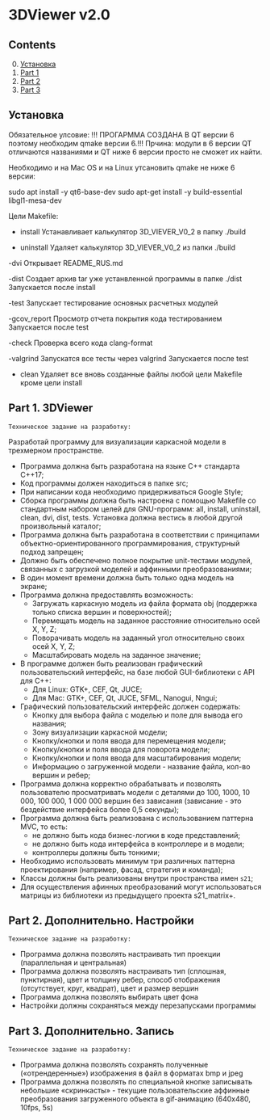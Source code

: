 # 3DViewer v2.0

## Contents

0. [Установка](#Установка)
1. [Part 1](#part-1-3dviewer) 
2. [Part 2](#part-2-дополнительно-настройки) 
3. [Part 3](#part-3-дополнительно-запись)     


## Установка

Обязательное улсовие:
!!! ПРОГАРММА СОЗДАНА В QT версии 6 поэтому необходим qmake версии 6.!!!
Прчина: модули в 6 версии QT отличаются названиями и QT ниже 6 версии просто не сможет их найти.

Необходимо и на Mac OS и на Linux утсановить qmake не ниже 6 версии:

sudo apt install -y qt6-base-dev
sudo apt-get install -y build-essential libgl1-mesa-dev

Цели Makefile:

- install
Устанавливает калькулятор 3D_VIEVER_V0_2 в папку ./build


- uninstall 
Удаляет калькулятор 3D_VIEVER_V0_2 из папки ./build
 
-dvi
Открывает README_RUS.md

-dist
Создает архив tar уже устанвленной программы в папке ./dist
Запускается после install

-test
Запускает тестирование основных расчетных модулей 

-gcov_report
Просмотр отчета покрытия кода тестированием
Запускается после test

-check
Проверка всего кода clang-format

-valgrind
 Запускатся все тесты через valgrind
 Запускается после test
 
- clean
Удаляет все вновь созданные файлы любой цели Makefile кроме цели install


## Part 1. 3DViewer

    Техническое задание на разработку:

Разработай программу для визуализации каркасной модели в трехмерном пространстве.

- Программа должна быть разработана на языке C++ стандарта C++17;
- Код программы должен находиться в папке src;
- При написании кода необходимо придерживаться Google Style;
- Сборка программы должна быть настроена с помощью Makefile со стандартным набором целей для GNU-программ: all, install, uninstall, clean, dvi, dist, tests. Установка должна вестись в любой другой произвольный каталог;
- Программа должна быть разработана в соответствии с принципами объектно-ориентированного программирования, структурный подход запрещен;
- Должно быть обеспечено полное покрытие unit-тестами модулей, связанных с загрузкой моделей и аффинными преобразованиями;
- В один момент времени должна быть только одна модель на экране;
- Программа должна предоставлять возможность:
    - Загружать каркасную модель из файла формата obj (поддержка только списка вершин и поверхностей);
    - Перемещать модель на заданное расстояние относительно осей X, Y, Z;
    - Поворачивать модель на заданный угол относительно своих осей X, Y, Z;
    - Масштабировать модель на заданное значение;
- В программе должен быть реализован графический пользовательский интерфейс, на базе любой GUI-библиотеки с API для C++:
  * Для Linux: GTK+, CEF, Qt, JUCE;
  * Для Mac: GTK+, CEF, Qt, JUCE, SFML, Nanogui, Nngui;
- Графический пользовательский интерфейс должен содержать:
    - Кнопку для выбора файла с моделью и поле для вывода его названия;
    - Зону визуализации каркасной модели;
    - Кнопку/кнопки и поля ввода для перемещения модели;
    - Кнопку/кнопки и поля ввода для поворота модели;
    - Кнопку/кнопки и поля ввода для масштабирования модели; 
    - Информацию о загруженной модели - название файла, кол-во вершин и ребер;
- Программа должна корректно обрабатывать и позволять пользователю просматривать модели с деталями до 100, 1000, 10 000, 100 000, 1 000 000 вершин без зависания (зависание - это бездействие интерфейса более 0,5 секунды);
- Программа должна быть реализована с использованием паттерна MVC, то есть:
    - не должно быть кода бизнес-логики в коде представлений;
    - не должно быть кода интерфейса в контроллере и в модели;
    - контроллеры должны быть тонкими;
- Необходимо использовать минимум три различных паттерна проектирования (например, фасад, стратегия и команда);
- Классы должны быть реализованы внутри пространства имен `s21`;
- Для осуществления афинных преобразований могут использоваться матрицы из библиотеки из предыдущего проекта s21_matrix+.

## Part 2. Дополнительно. Настройки

    Техническое задание на разработку:

 - Программа должна позволять настраивать тип проекции (параллельная и центральная)
 - Программа должна позволять настраивать тип (сплошная, пунктирная), цвет и толщину ребер, способ отображения (отсутствует, круг, квадрат), цвет и размер вершин
 - Программа должна позволять выбирать цвет фона
 - Настройки должны сохраняться между перезапусками программы

 ## Part 3. Дополнительно. Запись

    Техническое задание на разработку:

 - Программа должна позволять сохранять полученные («отрендеренные») изображения в файл в форматах bmp и jpeg
 - Программа должна позволять по специальной кнопке записывать небольшие «скринкасты» - текущие пользовательские аффинные преобразования загруженного объекта в gif-анимацию (640x480, 10fps, 5s)




